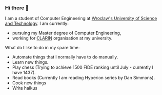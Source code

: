 ### Hi there 👋

I am a student of Computer Engineering at <a href="https://pwr.edu.pl/"> Wroclaw's University of Science and Technology</a>. I am currently:
 - pursuing my Master degree of Computer Engineering,
 - working for <a href="https://clarin.biz/">CLARIN</a> organisation at my university.   
 
What do I like to do in my spare time:
 - Automate things that I normally have to do manually.
 - Learn new things.
 - Play chess (Trying to achieve 1500 FIDE ranking until July - currently I have 1437).
 - Read books (Currently I am reading Hyperion series by Dan Simmons).
 - Cook new things 
 - Write haikus

<!-- Below you can find some stats about me:  -->
<!-- 
<a href="https://github.com/anuraghazra/github-readme-stats">
  <img align="center" src="https://github-readme-stats.vercel.app/api?username=DocentSzachista&theme=dark"  />
</a> -->
<!-- <a href="https://github.com/anuraghazra/github-readme-stats" >
  <img align="center" src="https://github-readme-stats.vercel.app/api/top-langs/?username=DocentSzachista&hide=PHP,javascript,Jupyter Notebook&layout=compact&theme=dark" width="410"/>
</a> -->
